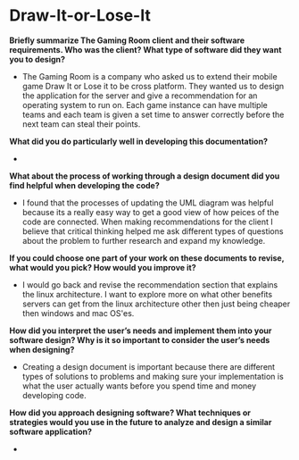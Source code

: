 # Draw-It-or-Lose-It

**Briefly summarize The Gaming Room client and their software requirements. Who was the client? What type of software did they want you to design?**<br>

* The Gaming Room is a company who asked us to extend their mobile game Draw It or Lose it to be cross platform. They wanted us to design the application for the server and give a recommendation for an operating system to run on.
  Each game instance can have multiple teams and each team is given a set time to answer correctly before the next team can steal their points. 

**What did you do particularly well in developing this documentation?**<br>

* 

**What about the process of working through a design document did you find helpful when developing the code?**<br>

* I found that the processes of updating the UML diagram was helpful because its a really easy way to get a good view of how peices of the code are connected.
  When making recommendations for the client I believe that critical thinking helped me ask different types of questions about the problem to further research and expand my knowledge.

**If you could choose one part of your work on these documents to revise, what would you pick? How would you improve it?**<br>

* I would go back and revise the recommendation section that explains the linux architecture. I want to explore more on what other benefits servers can get from the linux architecture other then just being cheaper then windows and mac OS'es.

**How did you interpret the user’s needs and implement them into your software design? Why is it so important to consider the user’s needs when designing?**<br>

* Creating a design document is important because there are different types of solutions to problems and making sure your implementation is what the user actually wants before you spend time and money developing code. 

**How did you approach designing software? What techniques or strategies would you use in the future to analyze and design a similar software application?**<br>

* 

